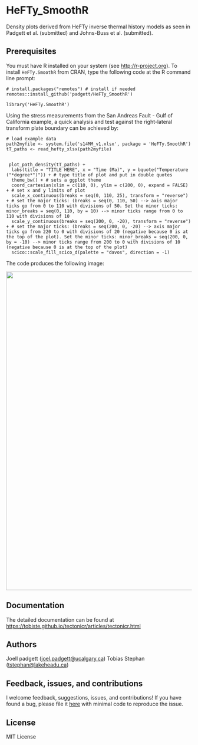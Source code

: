# HeFTy_SmoothR

Density plots derived from HeFTy inverse thermal history models as seen in Padgett et al. (submitted) and Johns-Buss et al. (submitted). 



## Prerequisites
You must have R installed on your system (see http://r-project.org). To install 
`HeFTy.SmoothR` from CRAN, type the following code at the R command line prompt:

```
# install.packages("remotes") # install if needed
remotes::install_github('padgett/HeFTy_SmoothR')

library('HeFTy.SmoothR')
```

Using the stress measurements from the San Andreas Fault - Gulf of California example, a quick analysis and test against the right-lateral transform plate boundary can be achieved by:

```
# load example data
path2myfile <- system.file('s14MM_v1.xlsx', package = 'HeFTy.SmoothR')
tT_paths <- read_hefty_xlsx(path2myfile)


 plot_path_density(tT_paths) +
  labs(title = "TITLE HERE", x = "Time (Ma)", y = bquote("Temperature ("*degree*")")) + # type title of plot and put in double quotes
  theme_bw() + # sets a ggplot theme
  coord_cartesian(xlim = c(110, 0), ylim = c(200, 0), expand = FALSE) + # set x and y limits of plot
  scale_x_continuous(breaks = seq(0, 110, 25), transform = "reverse") + # set the major ticks: (breaks = seq(0, 110, 50) --> axis major ticks go from 0 to 110 with divisions of 50. Set the minor ticks: minor_breaks = seq(0, 110, by = 10) --> minor ticks range from 0 to 110 with divisions of 10
  scale_y_continuous(breaks = seq(200, 0, -20), transform = "reverse") + # set the major ticks: (breaks = seq(200, 0, -20) --> axis major ticks go from 220 to 0 with divisions of 20 (negative because 0 is at the top of the plot). Set the minor ticks: minor_breaks = seq(200, 0, by = -10) --> minor ticks range from 200 to 0 with divisions of 10 (negative because 0 is at the top of the plot)
  scico::scale_fill_scico_d(palette = "davos", direction = -1)
```
The code produces the following image:

<img src="man/figures/Fig1.png" width="864" />

## Documentation
The detailed documentation can be found at
https://tobiste.github.io/tectonicr/articles/tectonicr.html


## Authors
Joell padgett (<joel.padgett@ucalgary.ca>)
Tobias Stephan (<tstephan@lakeheadu.ca>)

## Feedback, issues, and contributions

I welcome feedback, suggestions, issues, and contributions! If you have
found a bug, please file it
[here](https://github.com/padgett/HeFTy_SmoothR/issues) with minimal code to
reproduce the issue.


## License
MIT License
